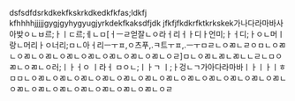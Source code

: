 dsfsdfdsrkdkekfkskrkdkedkfkfas;ldkfj kfhhhhjjjjjgygjgyhygyugjyrkdekfkaksdfjdk jfkfjfkdkrfktkrkskek가나다라마바사아밪ㅇㄴㅂ르;ㅏㅣㄷ르;ㅔㄴㅁ[ㅓㅡㄹ얻잘ㄴㅇ라ㅓ리ㅓㅏ디ㅏ언미;ㅏㅓ디;ㅏㅇㄴ머ㅣ랑ㄴ머리ㅏㅇ너리;ㅁㄴ아ㅓ리ㅡㅜㅍ,ㅇ츠푸,.ㅋ트ㅜㅍ,.ㅡㅜㅁㄹㄴㅇㄻㄴㄹㅇㅁㄴㅇㄻㄴㅇㄻㄴㅇㄻㄴㅇㄻㄴㅇㄻㄴㅇㄻㄴㅇㄻㄴㅇㄻㄴㅇㄹ]ㅁㄴㅇㄻㄴㄻㄴㄻㄴㄴㄹㄴㅁㅇㄻㄴㅇㄻㄴㅇ러;ㅣㅏㅓㅇ ㅣ라ㅓ ㅁㅇㄴ;ㅣㅏㄱ ㅣ;ㅏ겅ㄴㄱ가아다라마바ㅣㅏㅣㅏㅣㅎㅁㅁㄴㅇㄻㄴㅇㄻㄴㅇㄻㄴㅇㄻㄴㅇㄻㄴㅇㄻㄴㅇㄻㄴㅇㄻㄴㅇㄻㄴㅇㄻㄴㅇㄻㄴㅇㄻㄴㅇㄻㄴㅇㄻㄴㅇㄻㄴㅇㄻㄴㅇㄻㄴㅇㄻㄴㅇㄻㄴㅇㄹ